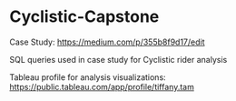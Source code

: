 # Cyclistic-Capstone

Case Study: https://medium.com/p/355b8f9d17/edit

SQL queries used in case study for Cyclistic rider analysis 

Tableau profile for analysis visualizations: https://public.tableau.com/app/profile/tiffany.tam


